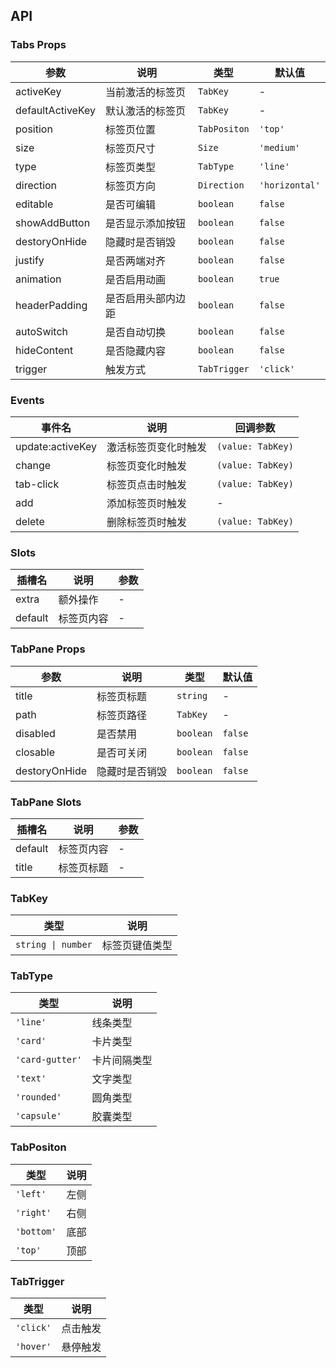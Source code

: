 ## API

### Tabs Props

| 参数             | 说明               | 类型         | 默认值         |
| ---------------- | ------------------ | ------------ | -------------- |
| activeKey        | 当前激活的标签页   | `TabKey`     | -              |
| defaultActiveKey | 默认激活的标签页   | `TabKey`     | -              |
| position         | 标签页位置         | `TabPositon` | `'top'`        |
| size             | 标签页尺寸         | `Size`       | `'medium'`     |
| type             | 标签页类型         | `TabType`    | `'line'`       |
| direction        | 标签页方向         | `Direction`  | `'horizontal'` |
| editable         | 是否可编辑         | `boolean`    | `false`        |
| showAddButton    | 是否显示添加按钮   | `boolean`    | `false`        |
| destoryOnHide    | 隐藏时是否销毁     | `boolean`    | `false`        |
| justify          | 是否两端对齐       | `boolean`    | `false`        |
| animation        | 是否启用动画       | `boolean`    | `true`         |
| headerPadding    | 是否启用头部内边距 | `boolean`    | `false`        |
| autoSwitch       | 是否自动切换       | `boolean`    | `false`        |
| hideContent      | 是否隐藏内容       | `boolean`    | `false`        |
| trigger          | 触发方式           | `TabTrigger` | `'click'`      |

### Events

| 事件名           | 说明                 | 回调参数          |
| ---------------- | -------------------- | ----------------- |
| update:activeKey | 激活标签页变化时触发 | `(value: TabKey)` |
| change           | 标签页变化时触发     | `(value: TabKey)` |
| tab-click        | 标签页点击时触发     | `(value: TabKey)` |
| add              | 添加标签页时触发     | -                 |
| delete           | 删除标签页时触发     | `(value: TabKey)` |

### Slots

| 插槽名  | 说明       | 参数 |
| ------- | ---------- | ---- |
| extra   | 额外操作   | -    |
| default | 标签页内容 | -    |

### TabPane Props

| 参数          | 说明           | 类型      | 默认值  |
| ------------- | -------------- | --------- | ------- |
| title         | 标签页标题     | `string`  | -       |
| path          | 标签页路径     | `TabKey`  | -       |
| disabled      | 是否禁用       | `boolean` | `false` |
| closable      | 是否可关闭     | `boolean` | `false` |
| destoryOnHide | 隐藏时是否销毁 | `boolean` | `false` |

### TabPane Slots

| 插槽名  | 说明       | 参数 |
| ------- | ---------- | ---- |
| default | 标签页内容 | -    |
| title   | 标签页标题 | -    |

### TabKey

| 类型               | 说明           |
| ------------------ | -------------- |
| `string \| number` | 标签页键值类型 |

### TabType

| 类型            | 说明         |
| --------------- | ------------ |
| `'line'`        | 线条类型     |
| `'card'`        | 卡片类型     |
| `'card-gutter'` | 卡片间隔类型 |
| `'text'`        | 文字类型     |
| `'rounded'`     | 圆角类型     |
| `'capsule'`     | 胶囊类型     |

### TabPositon

| 类型       | 说明 |
| ---------- | ---- |
| `'left'`   | 左侧 |
| `'right'`  | 右侧 |
| `'bottom'` | 底部 |
| `'top'`    | 顶部 |

### TabTrigger

| 类型      | 说明     |
| --------- | -------- |
| `'click'` | 点击触发 |
| `'hover'` | 悬停触发 |
